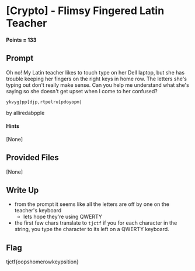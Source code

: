 # \[Crypto\] - Flimsy Fingered Latin Teacher

#### Points = 133

## Prompt

Oh no! My Latin teacher likes to touch type on her Dell laptop, but she has trouble keeping her fingers on the right keys in home row. The letters she's typing out don't really make sense. Can you help me understand what she's saying so she doesn't get upset when I come to her confused?

`ykvyg}pp[djp,rtpelru[pdoyopm|`

by alliredabpple

#### Hints
\[None\]

## Provided Files

\[None\]

## Write Up

- from the prompt it seems like all the letters are off by one on the teacher's keyboard
	- lets hope they're using QWERTY 
- the first few chars translate to `tjctf` if you for each character in the string, you type the character to its left on a QWERTY keyboard.

## Flag

tjctf{oopshomerowkeypsition}